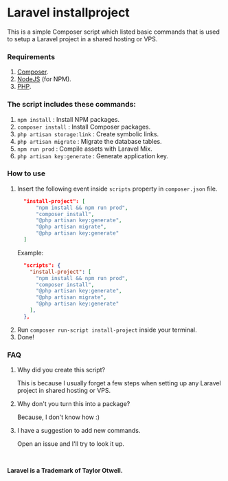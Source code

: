 # Laravel installproject

This is a simple Composer script which listed basic commands that is used to setup a Laravel project in a shared hosting or VPS.

### Requirements

1. [Composer](https://getcomposer.org/).
2. [NodeJS](https://nodejs.org/en/) (for NPM).
3. [PHP](https://www.php.net/).

### The script includes these commands:
1. `npm install` : Install NPM packages.
2. `composer install` : Install Composer packages.
3. `php artisan storage:link` : Create symbolic links.
4. `php artisan migrate` : Migrate the database tables.
5. `npm run prod` : Compile assets with Laravel Mix.
6. `php artisan key:generate` : Generate application key.

### How to use

1. Insert the following event inside `scripts` property in `composer.json` file.
      ```json
        "install-project": [
            "npm install && npm run prod",
            "composer install",
            "@php artisan key:generate",
            "@php artisan migrate",
            "@php artisan key:generate"
        ]
      ```
      Example:
      ```json
        "scripts": {
          "install-project": [
            "npm install && npm run prod",
            "composer install",
            "@php artisan key:generate",
            "@php artisan migrate",
            "@php artisan key:generate"
          ],
        },
      ```
2. Run `composer run-script install-project` inside your terminal.
3. Done!
        
### FAQ
1. Why did you create this script?

   This is because I usually forget a few steps when setting up any Laravel project in shared hosting or VPS. 

2. Why don't you turn this into a package?

   Because, I don't know how :)
   
3. I have a suggestion to add new commands.

   Open an issue and I'll try to look it up.

<br>

**Laravel is a Trademark of Taylor Otwell.**
